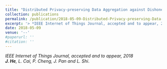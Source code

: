 ```yaml
---
title: "Distributed Privacy-preserving Data Aggregation against Dishonest Nodes in Network Systems"
collection: publications
permalink: /publication/2018-05-09-Distributed-Privacy-preserving-Data-Aggregation/
excerpt: '> *IEEE Internet of Things Journal, accepted and to appear, 2018*<br>***J. He**, L. Cai, P. Cheng, J. Pan and L. Shi*.'
date: 2018-05-09
venue: '--'
#paperurl: ''
#citation: ''
---
```

*IEEE Internet of Things Journal, accepted and to appear, 2018*  
***J. He**, L. Cai, P. Cheng, J. Pan and L. Shi*.